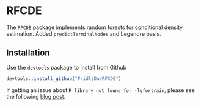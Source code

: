 RFCDE
===

The ``RFCDE`` package implements random forests for conditional density
estimation. Added `predictTerminalNodes` and Legendre basis.

Installation
---

Use the `devtools` package to install from Github

```r
devtools::install_github("FridljDa/RFCDE")
```

If getting an issue about `R library not found for -lgfortrain`, please see the following [blog post](https://thecoatlessprofessor.com/programming/rcpp-rcpparmadillo-and-os-x-mavericks--lgfortran-and--lquadmath-error/).
